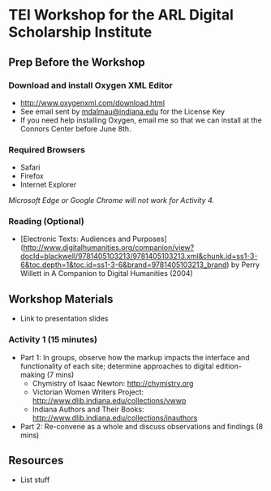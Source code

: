 # TEI Workshop for the ARL Digital Scholarship Institute  

## Prep Before the Workshop

### Download and install Oxygen XML Editor
* http://www.oxygenxml.com/download.html
* See email sent by mdalmau@indiana.edu for the License Key 
* If you need help installing Oxygen, email me so that we can install at the Connors Center before June 8th. 

### Required Browsers
* Safari
* Firefox
* Internet Explorer

*Microsoft Edge or Google Chrome will not work for Activity 4.* 

### Reading (Optional)
* [Electronic Texts: Audiences and Purposes] (http://www.digitalhumanities.org/companion/view?docId=blackwell/9781405103213/9781405103213.xml&chunk.id=ss1-3-6&toc.depth=1&toc.id=ss1-3-6&brand=9781405103213_brand) by Perry Willett in A Companion to Digital Humanities (2004)

## Workshop Materials

* Link to presentation slides

### Activity 1 (15 minutes)
* Part 1: In groups, observe how the markup impacts the interface and functionality of each site; determine approaches to digital edition-making (7 mins)
  * Chymistry of Isaac Newton: http://chymistry.org
  * Victorian Women Writers Project: http://www.dlib.indiana.edu/collections/vwwp
  * Indiana Authors and Their Books: http://www.dlib.indiana.edu/collections/inauthors  
* Part 2: Re-convene as a whole and discuss observations and findings (8 mins)



## Resources
* List stuff


